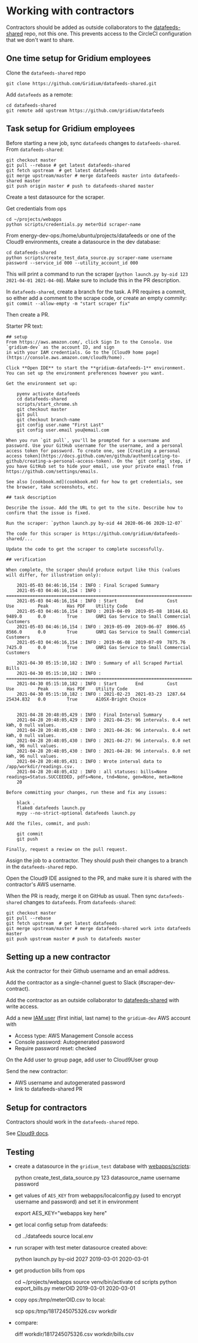 # Working with contractors

Contractors should be added as outside collaborators to the
[datafeeds-shared](https://github.com/Gridium/datafeeds-shared) repo, not this one.
This prevents access to the CircleCI configuration that we don't want to share.

## One time setup for Gridium employees

Clone the `datafeeds-shared` repo

    git clone https://github.com/Gridium/datafeeds-shared.git

Add `datafeeds` as a remote:

    cd datafeeds-shared
    git remote add upstream https://github.com/gridium/datafeeds

## Task setup for Gridium employees

Before starting a new job, sync `datafeeds` changes to `datafeeds-shared`. From `datafeeds-shared`:

    git checkout master
    git pull --rebase # get latest datafeeds-shared
    git fetch upstream  # get latest datafeeds
    git merge upstream/master # merge datafeeds master into datafeeds-shared master
    git push origin master # push to datafeeds-shared master

Create a test datasource for the scraper.

Get credentials from ops

    cd ~/projects/webapps
    python scripts/credentials.py meterOid scraper-name

From energy-dev-ops:/home/ubuntu/projects/datafeeds or one of the Cloud9 environments, create a datasource in the dev database:

    cd datafeeds-shared
    python scripts/create_test_data_source.py scraper-name username password --service_id 000 --utility_account_id 000

This will print a command to run the scraper (`python launch.py by-oid 123 2021-04-01 2021-04-08`).
Make sure to include this in the PR description.

In `datafeeds-shared`, create a branch for the task. A PR requires a commit, so either add a comment
to the scrape code, or create an empty commity: `git commit --allow-empty -m "start scraper fix"`

Then create a PR.

Starter PR text:

```
## setup
From https://aws.amazon.com/, click Sign In to the Console. Use `gridium-dev` as the account ID, and sign
in with your IAM credentials. Go to the [Cloud9 home page](https://console.aws.amazon.com/cloud9/home).

Click **Open IDE** to start the **gridium-datafeeds-1** environment. You can set up the environment preferences however you want.

Get the environment set up:

    pyenv activate datafeeds
    cd datafeeds-shared
    scripts/start_chrome.sh
    git checkout master
    git pull
    git checkout branch-name
    git config user.name "First Last"
    git config user.email you@email.com

When you run `git pull`, you'll be prompted for a username and password. Use your GitHub username for the username, and a personal access token for password. To create one, see [Creating a personal access token](https://docs.github.com/en/github/authenticating-to-github/creating-a-personal-access-token). On the `git config` step, if you have GitHub set to hide your email, use your private email from https://github.com/settings/emails.

See also [cookbook.md](cookbook.md) for how to get credentials, see the browser, take screenshots, etc.

## task description

Describe the issue. Add the URL to get to the site. Describe how to confirm that the issue is fixed.

Run the scraper: `python launch.py by-oid 44 2020-06-06 2020-12-07`

The code for this scraper is https://github.com/gridium/datafeeds-shared/...

Update the code to get the scraper to complete successfully. 

## verification

When complete, the scraper should produce output like this (values will differ, for illustration only):

    2021-05-03 04:46:16,154 : INFO : Final Scraped Summary
    2021-05-03 04:46:16,154 : INFO : ================================================================================
    2021-05-03 04:46:16,154 : INFO : Start       End         Cost        Use         Peak       Has PDF    Utility Code
    2021-05-03 04:46:16,154 : INFO : 2019-04-09  2019-05-08  10144.61    9489.0      0.0        True       GNR1 Gas Service to Small Commercial Customers
    2021-05-03 04:46:16,154 : INFO : 2019-05-09  2019-06-07  8906.65     8566.0      0.0        True       GNR1 Gas Service to Small Commercial Customers
    2021-05-03 04:46:16,154 : INFO : 2019-06-08  2019-07-09  7875.76     7425.0      0.0        True       GNR1 Gas Service to Small Commercial Customers

    2021-04-30 05:15:10,182 : INFO : Summary of all Scraped Partial Bills
    2021-04-30 05:15:10,182 : INFO : ================================================================================
    2021-04-30 05:15:10,182 : INFO : Start       End         Cost        Use         Peak       Has PDF    Utility Code
    2021-04-30 05:15:10,182 : INFO : 2021-02-23  2021-03-23  1287.64     25434.832   0.0        True       A10SX-Bright Choice


    2021-04-28 20:48:05,429 : INFO : Final Interval Summary
    2021-04-28 20:48:05,429 : INFO : 2021-04-25: 96 intervals. 0.4 net kWh, 0 null values.
    2021-04-28 20:48:05,430 : INFO : 2021-04-26: 96 intervals. 0.4 net kWh, 0 null values.
    2021-04-28 20:48:05,430 : INFO : 2021-04-27: 96 intervals. 0.0 net kWh, 96 null values.
    2021-04-28 20:48:05,430 : INFO : 2021-04-28: 96 intervals. 0.0 net kWh, 96 null values.
    2021-04-28 20:48:05,431 : INFO : Wrote interval data to /app/workdir/readings.csv.
    2021-04-28 20:48:05,432 : INFO : all statuses: bills=None readings=Status.SUCCEEDED, pdfs=None, tnd=None, gen=None, meta=None
    20

Before committing your changes, run these and fix any issues:

    black .
    flake8 datafeeds launch.py
    mypy --no-strict-optional datafeeds launch.py

Add the files, commit, and push:

    git commit
    git push

Finally, request a review on the pull request.
```

Assign the job to a contractor. They should push their changes to a branch in the `datafeeds-shared` repo.

Open the Cloud9 IDE assigned to the PR, and make sure it is shared with the contractor's AWS username.

When the PR is ready, merge it on GitHub as usual. Then sync `datafeeds-shared` changes to `datafeeds`. From `datafeeds-shared`:

    git checkout master
    git pull --rebase
    git fetch upstream  # get latest datafeeds
    git merge upstream/master # merge datafeeds-shared work into datafeeds master
    git push upstream master # push to datafeeds master


## Setting up a new contractor

Ask the contractor for their Github username and an email address.

Add the contractor as a single-channel guest to Slack (#scraper-dev-contract).

Add the contractor as an outside collaborator to [datafeeds-shared](https://github.com/Gridium/datafeeds-shared/settings/access) with write access.

Add a new [IAM user](https://console.aws.amazon.com/iam/home?region=us-east-1#/users$new?step=details) (first initial, last name) to the `gridium-dev` AWS account with

  - Access type: AWS Management Console access
  - Console password: Autogenerated password
  - Require password reset: checked

On the Add user to group page, add user to Cloud9User group

Send the new contractor:

  - AWS username and autogenerated password
  - link to datafeeds-shared PR

## Setup for contractors

Contractors should work in the `datafeeds-shared` repo.

See [Cloud9 docs](docs/cloud9.md).

## Testing

- create a datasource in the `gridium_test` database with [webapps/scripts](https://github.com/Gridium/webapps/tree/master/scripts/create_test_data_source.py):

    python create_test_data_source.py 123 datasource_name username password

- get values of `AES_KEY` from webapps/localconfig.py (used to encrypt username and password) and set it in environment

    export AES_KEY="webapps key here"

- get local config setup from datafeeds:

    cd ../datafeeds
    source local.env

- run scraper with test meter datasource created above:

    python launch.py by-oid 2027 2019-03-01 2020-03-01

- get production bills from ops

    cd ~/projects/webapps
    source venv/bin/activate
    cd scripts
    python export_bills.py meterOID 2019-03-01 2020-03-01

- copy ops:/tmp/meterOID.csv to local:

    scp ops:/tmp/1817245075326.csv workdir

- compare:

    diff workdir/1817245075326.csv workdir/bills.csv
